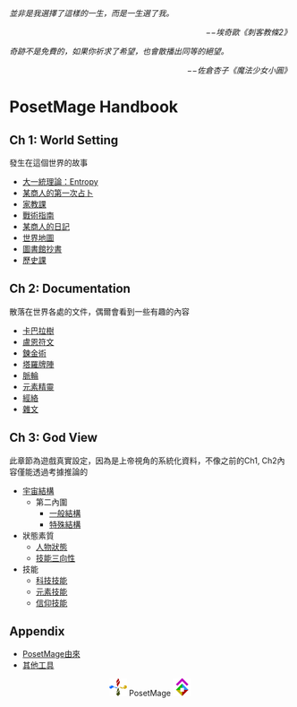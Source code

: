 *並非是我選擇了這樣的一生，而是一生選了我。*  
<p align="right"><i>−−埃奇歐《刺客教條2》</i></p>

*奇跡不是免費的，如果你祈求了希望，也會散播出同等的絕望。*  
<p align="right"><i>−−佐倉杏子《魔法少女小圓》</i></p>

# PosetMage Handbook
## Ch 1: World Setting
發生在這個世界的故事  
  * [大一統理論：Entropy](./Ch1/Entropy/)
  * [某商人的第一次占卜](./Ch1/Divination/)  
  * [家教課](./Ch1/Tuition)
  * [戰術指南](./Ch1/Tactics)
  * [某商人的日記](./Ch1/Diary)
  * [世界地圖](./Ch1/WorldMap)
  * [圖書館抄書](./Ch1/Manuscript)
  * [歷史課](./Ch1/History)

## Ch 2: Documentation
散落在世界各處的文件，偶爾會看到一些有趣的內容  
  * [卡巴拉樹](./Ch2/Kabbalah)
  * [盧恩符文](./Ch2/Runes)
  * [鍊金術](./Ch2/Alchemy)  
  * [塔羅牌陣](./Ch2/Tarot)
  * [脈輪](./Ch2/Cakra)
  * [元素精靈](./Ch2/Elementals)
  * [經絡](./Ch2/Meridian)
  * [雜文](./Ch2/Docs)

## Ch 3: God View 
此章節為遊戲真實設定，因為是上帝視角的系統化資料，不像之前的Ch1, Ch2內容僅能透過考據推論的  

  * [宇宙結構](./Ch3/Universe)
    * 第二內圍
      * [一般結構](./Ch3/General)
      * [特殊結構](./Ch3/Peculiar)
  * 狀態素質
    * [人物狀態](./Ch3/Attribute)
    * [技能三向性](./Ch3/Triality)
  * 技能
    * [科技技能](./Ch3/Technology)
    * [元素技能](./Ch3/Element)
    * [信仰技能](./Ch3/Faith)

## Appendix
  * [PosetMage由來](./Appendix/PosetMage)
  * [其他工具](./Appendix/Tools)

<p align="center"><img src="/Icon/Design/4Element.svg" Height="32" /> PosetMage <img src="/Icon/Transparent/POM.png" Height="32" /></p>


